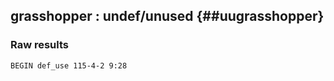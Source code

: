 ## grasshopper : undef/unused {##uugrasshopper}
### Raw results


~~~
BEGIN def_use 115-4-2 9:28
























































































































































































































































































































































































































































END
~~~

* **Errors** : 0

